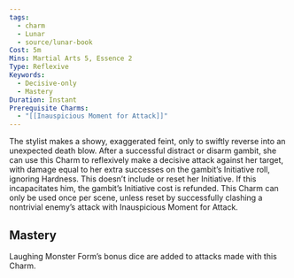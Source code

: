 ```yaml
---
tags:
  - charm
  - Lunar
  - source/lunar-book
Cost: 5m
Mins: Martial Arts 5, Essence 2
Type: Reflexive
Keywords:
  - Decisive-only
  - Mastery
Duration: Instant
Prerequisite Charms:
  - "[[Inauspicious Moment for Attack]]"
---
```

The stylist makes a showy, exaggerated feint, only to swiftly reverse into an unexpected death blow. After a successful distract or disarm gambit, she can use this Charm to reflexively make a decisive attack against her target, with damage equal to her extra successes on the gambit’s Initiative roll, ignoring Hardness. This doesn’t include or reset her Initiative. If this incapacitates him, the gambit’s Initiative cost is refunded. This Charm can only be used once per scene, unless reset by successfully clashing a nontrivial enemy’s attack with Inauspicious Moment for Attack. 
## Mastery

Laughing Monster Form’s bonus dice are added to attacks made with this Charm.